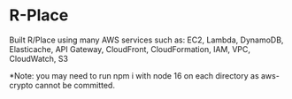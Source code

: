 # R-Place
Built R/Place using many AWS services such as: EC2, Lambda, DynamoDB, Elasticache, API Gateway, CloudFront, CloudFormation, IAM, VPC, CloudWatch, S3

*Note: you may need to run npm i with node 16 on each directory as aws-crypto cannot be committed.
